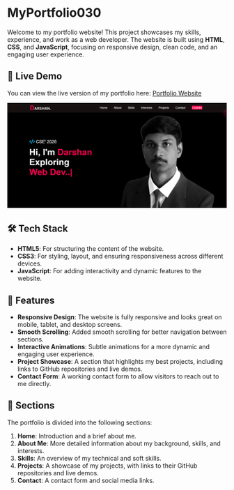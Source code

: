 # MyPortfolio030

Welcome to my portfolio website! This project showcases my skills, experience, and work as a web developer. The website is built using **HTML**, **CSS**, and **JavaScript**, focusing on responsive design, clean code, and an engaging user experience.

## 🚀 Live Demo

You can view the live version of my portfolio here: [Portfolio Website](https://darshan0244.github.io/My_Portfolio030/)

![My Image](https://github.com/Darshan0244/My_Portfolio030/blob/e517c66c4cf2f3f15c2b6fd7a1f7110d644402eb/Screenshot%202025-02-17%20140307.png)

## 🛠 Tech Stack

- **HTML5**: For structuring the content of the website.
- **CSS3**: For styling, layout, and ensuring responsiveness across different devices.
- **JavaScript**: For adding interactivity and dynamic features to the website.



## 🌟 Features

- **Responsive Design**: The website is fully responsive and looks great on mobile, tablet, and desktop screens.
- **Smooth Scrolling**: Added smooth scrolling for better navigation between sections.
- **Interactive Animations**: Subtle animations for a more dynamic and engaging user experience.
- **Project Showcase**: A section that highlights my best projects, including links to GitHub repositories and live demos.
- **Contact Form**: A working contact form to allow visitors to reach out to me directly.

## 🎨 Sections

The portfolio is divided into the following sections:

1. **Home**: Introduction and a brief about me.
2. **About Me**: More detailed information about my background, skills, and interests.
3. **Skills**: An overview of my technical and soft skills.
4. **Projects**: A showcase of my projects, with links to their GitHub repositories and live demos.
5. **Contact**: A contact form and social media links.
